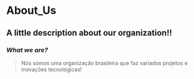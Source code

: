# About_Us
## **__A little description about our organization!!__**
### *What we are?*
> Nós somos uma organização brasileira que faz variados projetos e inovações tecnológicas!

